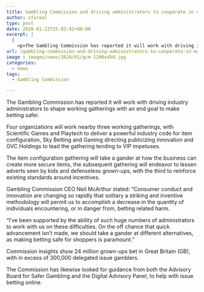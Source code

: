 ```yaml
---
title: Gambling Commission and driving administrators to cooperate in more secure betting effort
author: xforeal 
type: post
date: 2020-01-22T15:02:42+00:00
excerpt: |
  |
    <p>The Gambling Commission has reported it will work with driving industry administrators to frame working gatherings with an end goal to make betting safer </p>
url: /gambling-commission-and-driving-administrators-to-cooperate-in-more-secure-betting-effort/
image : images/news/2020/01/gcm-1200x450.jpg
categories:
  - news
tags:
  - Gambling Commission

---
```

The Gambling Commission has reported it will work with driving industry administrators to shape working gatherings with an end goal to make betting safer.

Four organizations will work nearby three working gatherings, with Scientific Games and Playtech to deliver a powerful industry code for item configuration, Sky Betting and Gaming directing publicizing innovation and GVC Holdings to lead the gathering tending to VIP impetuses.

The item configuration gathering will take a gander at how the business can create more secure items, the subsequent gathering will endeavor to lessen adverts seen by kids and defenseless grown-ups, with the third to reinforce existing standards around incentives.

Gambling Commission CEO Neil McArthur stated: “Consumer conduct and innovation are changing so rapidly that solitary a striking and inventive methodology will permit us to accomplish a decrease in the quantity of individuals encountering, or in danger from, betting related harm.

“I’ve been supported by the ability of such huge numbers of administrators to work with us on these difficulties. On the off chance that quick advancement isn’t made, we should take a gander at different alternatives, as making betting safe for shoppers is paramount.”

Commission insights show 24 million grown-ups bet in Great Britain (GB), with in excess of 300,000 delegated issue gamblers.

The Commission has likewise looked for guidance from both the Advisory Board for Safer Gambling and the Digital Advisory Panel, to help with issue betting online.